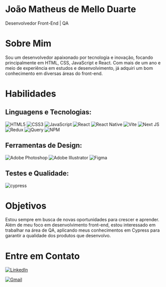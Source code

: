 # João Matheus de Mello Duarte

Desenvolvedor Front-End | QA

# Sobre Mim

Sou um desenvolvedor apaixonado por tecnologia e inovação, focando principalmente em HTML, CSS, JavaScript e React. Com mais de um ano e meio de experiência em estudos e desenvolvimento, já adquiri um bom conhecimento em diversas áreas do front-end.

# Habilidades

## Linguagens e Tecnologias:

![HTML5](https://img.shields.io/badge/html5-%23E34F26.svg?style=for-the-badge&logo=html5&logoColor=white)
![CSS3](https://img.shields.io/badge/css3-%231572B6.svg?style=for-the-badge&logo=css3&logoColor=white)
![JavaScript](https://img.shields.io/badge/javascript-%23323330.svg?style=for-the-badge&logo=javascript&logoColor=%23F7DF1E)
![React](https://img.shields.io/badge/react-%2320232a.svg?style=for-the-badge&logo=react&logoColor=%2361DAFB)
![React Native](https://img.shields.io/badge/react_native-%2320232a.svg?style=for-the-badge&logo=react&logoColor=%2361DAFB)
![Vite](https://img.shields.io/badge/vite-%23646CFF.svg?style=for-the-badge&logo=vite&logoColor=white)
![Next JS](https://img.shields.io/badge/Next-black?style=for-the-badge&logo=next.js&logoColor=white)
![Redux](https://img.shields.io/badge/redux-%23593d88.svg?style=for-the-badge&logo=redux&logoColor=white)
![jQuery](https://img.shields.io/badge/jquery-%230769AD.svg?style=for-the-badge&logo=jquery&logoColor=white)
![NPM](https://img.shields.io/badge/NPM-%23CB3837.svg?style=for-the-badge&logo=npm&logoColor=white)

## Ferramentas de Design:

![Adobe Photoshop](https://img.shields.io/badge/adobe%20photoshop-%2331A8FF.svg?style=for-the-badge&logo=adobe%20photoshop&logoColor=white)
![Adobe Illustrator](https://img.shields.io/badge/adobe%20illustrator-%23FF9A00.svg?style=for-the-badge&logo=adobe%20illustrator&logoColor=white)
![Figma](https://img.shields.io/badge/figma-%23F24E1E.svg?style=for-the-badge&logo=figma&logoColor=white)

## Testes e Qualidade:

![cypress](https://img.shields.io/badge/-cypress-%23E5E5E5?style=for-the-badge&logo=cypress&logoColor=058a5e)

# Objetivos

Estou sempre em busca de novas oportunidades para crescer e aprender. Além de meu foco em desenvolvimento front-end, estou interessado em trabalhar na área de QA, aplicando meus conhecimentos em Cypress para garantir a qualidade dos produtos que desenvolvo.

# Entre em Contato

[![LinkedIn](https://img.shields.io/badge/LinkedIn-0A66C2?logo=linkedin&logoColor=white&style=for-the-badge)](https://www.linkedin.com/in/joao-matheus-de-mello-duarte/)

[![Gmail](https://img.shields.io/badge/Gmail-D14836?style=for-the-badge&logo=gmail&logoColor=white)](mailto:matheusidkk@gmail.com)
